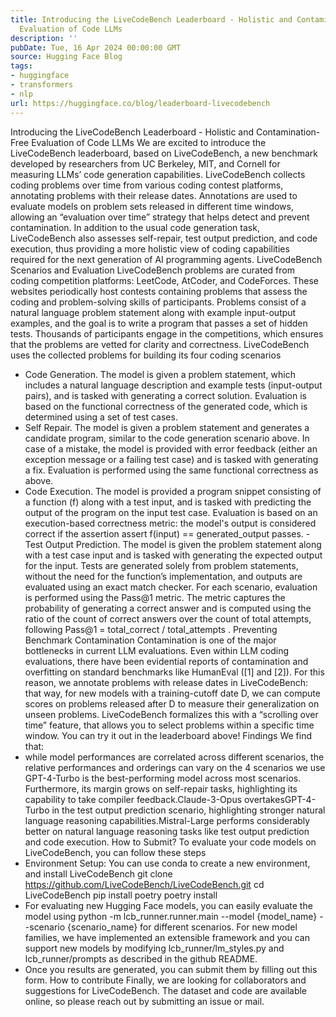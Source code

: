 ```yaml
---
title: Introducing the LiveCodeBench Leaderboard - Holistic and Contamination-Free
  Evaluation of Code LLMs
description: ''
pubDate: Tue, 16 Apr 2024 00:00:00 GMT
source: Hugging Face Blog
tags:
- huggingface
- transformers
- nlp
url: https://huggingface.co/blog/leaderboard-livecodebench
---
```


Introducing the LiveCodeBench Leaderboard - Holistic and Contamination-Free Evaluation of Code LLMs
We are excited to introduce the LiveCodeBench leaderboard, based on LiveCodeBench, a new benchmark developed by researchers from UC Berkeley, MIT, and Cornell for measuring LLMs’ code generation capabilities.
LiveCodeBench collects coding problems over time from various coding contest platforms, annotating problems with their release dates. Annotations are used to evaluate models on problem sets released in different time windows, allowing an “evaluation over time” strategy that helps detect and prevent contamination. In addition to the usual code generation task, LiveCodeBench also assesses self-repair, test output prediction, and code execution, thus providing a more holistic view of coding capabilities required for the next generation of AI programming agents.
LiveCodeBench Scenarios and Evaluation
LiveCodeBench problems are curated from coding competition platforms: LeetCode, AtCoder, and CodeForces. These websites periodically host contests containing problems that assess the coding and problem-solving skills of participants. Problems consist of a natural language problem statement along with example input-output examples, and the goal is to write a program that passes a set of hidden tests. Thousands of participants engage in the competitions, which ensures that the problems are vetted for clarity and correctness.
LiveCodeBench uses the collected problems for building its four coding scenarios
- Code Generation. The model is given a problem statement, which includes a natural language description and example tests (input-output pairs), and is tasked with generating a correct solution. Evaluation is based on the functional correctness of the generated code, which is determined using a set of test cases.
- Self Repair. The model is given a problem statement and generates a candidate program, similar to the code generation scenario above. In case of a mistake, the model is provided with error feedback (either an exception message or a failing test case) and is tasked with generating a fix. Evaluation is performed using the same functional correctness as above.
- Code Execution. The model is provided a program snippet consisting of a function (f) along with a test input, and is tasked with predicting the output of the program on the input test case. Evaluation is based on an execution-based correctness metric: the model's output is considered correct if the assertion
assert f(input) == generated_output
passes. - Test Output Prediction. The model is given the problem statement along with a test case input and is tasked with generating the expected output for the input. Tests are generated solely from problem statements, without the need for the function’s implementation, and outputs are evaluated using an exact match checker.
For each scenario, evaluation is performed using the Pass@1 metric. The metric captures the probability of generating a correct answer and is computed using the ratio of the count of correct answers over the count of total attempts, following Pass@1 = total_correct / total_attempts
.
Preventing Benchmark Contamination
Contamination is one of the major bottlenecks in current LLM evaluations. Even within LLM coding evaluations, there have been evidential reports of contamination and overfitting on standard benchmarks like HumanEval ([1] and [2]).
For this reason, we annotate problems with release dates in LiveCodeBench: that way, for new models with a training-cutoff date D, we can compute scores on problems released after D to measure their generalization on unseen problems.
LiveCodeBench formalizes this with a “scrolling over time” feature, that allows you to select problems within a specific time window. You can try it out in the leaderboard above!
Findings
We find that:
- while model performances are correlated across different scenarios, the relative performances and orderings can vary on the 4 scenarios we use
GPT-4-Turbo
is the best-performing model across most scenarios. Furthermore, its margin grows on self-repair tasks, highlighting its capability to take compiler feedback.Claude-3-Opus
overtakesGPT-4-Turbo
in the test output prediction scenario, highlighting stronger natural language reasoning capabilities.Mistral-Large
performs considerably better on natural language reasoning tasks like test output prediction and code execution.
How to Submit?
To evaluate your code models on LiveCodeBench, you can follow these steps
- Environment Setup: You can use conda to create a new environment, and install LiveCodeBench
git clone https://github.com/LiveCodeBench/LiveCodeBench.git
cd LiveCodeBench
pip install poetry
poetry install
- For evaluating new Hugging Face models, you can easily evaluate the model using
python -m lcb_runner.runner.main --model {model_name} --scenario {scenario_name}
for different scenarios. For new model families, we have implemented an extensible framework and you can support new models by modifying lcb_runner/lm_styles.py
and lcb_runner/prompts
as described in the github README.
- Once you results are generated, you can submit them by filling out this form.
How to contribute
Finally, we are looking for collaborators and suggestions for LiveCodeBench. The dataset and code are available online, so please reach out by submitting an issue or mail.